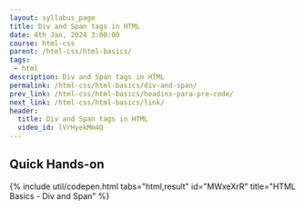 ```yaml
---
layout: syllabus_page
title: Div and Span tags in HTML
date: 4th Jan, 2024 3:00:00
course: html-css
parent: /html-css/html-basics/
tags:
 - html
description: Div and Span tags in HTML
permalink: /html-css/html-basics/div-and-span/
prev_link: /html-css/html-basics/headins-para-pre-code/
next_link: /html-css/html-basics/link/
header:
  title: Div and Span tags in HTML
  video_id: lVrHyekMm4Q
---
```


## Quick Hands-on

{% include util/codepen.html tabs="html,result" id="MWxeXrR" title="HTML Basics - Div and Span"  %}
